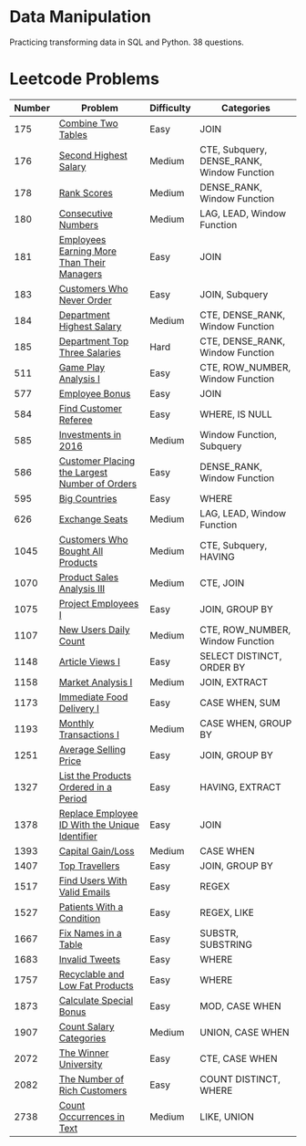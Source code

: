 # Data Manipulation

Practicing transforming data in SQL and Python. 38 questions.

# Leetcode Problems

| Number  | Problem | Difficulty | Categories |
| ------ | ------------- | ------------- | ------------- | 
| 175 | [Combine Two Tables](https://github.com/atamalu123/data_manipulation_practice/blob/main/leetcode/175-Combine-Two-Tables.md) | Easy | JOIN |
| 176 | [Second Highest Salary](https://github.com/atamalu123/data_manipulation_practice/blob/main/leetcode/176-Second-Highest-Salary.md) | Medium | CTE, Subquery, DENSE_RANK, Window Function |
| 178 | [Rank Scores](https://github.com/atamalu123/data_manipulation_practice/blob/main/leetcode/178-Rank-Scores.md) | Medium | DENSE_RANK, Window Function |
| 180 | [Consecutive Numbers](https://github.com/atamalu123/data_manipulation_practice/blob/main/leetcode/180-Consecutive-Numbers.md) | Medium | LAG, LEAD, Window Function |
| 181 | [Employees Earning More Than Their Managers](https://github.com/atamalu123/data_manipulation_practice/blob/main/leetcode/181-Employees-Earning-More-Than-Their-Managers.md) | Easy | JOIN |
| 183 | [Customers Who Never Order](https://github.com/atamalu123/data_manipulation_practice/blob/main/leetcode/183-Customers-Who-Never-Order.md) | Easy | JOIN, Subquery |
| 184 | [Department Highest Salary](https://github.com/atamalu123/data_manipulation_practice/blob/main/leetcode/184-Department-Highest-Salary.md) | Medium | CTE, DENSE_RANK, Window Function |
| 185 | [Department Top Three Salaries](https://github.com/atamalu123/data_manipulation_practice/blob/main/leetcode/185-Department-Top-Three-Salaries.md) | Hard | CTE, DENSE_RANK, Window Function |
| 511 | [Game Play Analysis I](https://github.com/atamalu123/data_manipulation_practice/blob/main/leetcode/511-Game-Play-Analysis-I.md) | Easy | CTE, ROW_NUMBER, Window Function |
| 577 | [Employee Bonus](https://github.com/atamalu123/data_manipulation_practice/blob/main/leetcode/577-Employee-Bonus.md) | Easy | JOIN |
| 584 | [Find Customer Referee](https://github.com/atamalu123/data_manipulation_practice/blob/main/leetcode/584-Find-Customer-Referee.md) | Easy | WHERE, IS NULL |
| 585 | [Investments in 2016](https://github.com/atamalu123/data_manipulation_practice/blob/main/leetcode/585-Investments-In-2016.md) | Medium | Window Function, Subquery |
| 586 | [Customer Placing the Largest Number of Orders](https://github.com/atamalu123/data_manipulation_practice/blob/main/leetcode/586-Customer-Placing-The-Largest-Number-Of-Orders.md) | Easy | DENSE_RANK, Window Function |
| 595 | [Big Countries](https://github.com/atamalu123/data_manipulation_practice/blob/main/leetcode/595-Big-Countries.md)  | Easy | WHERE |
| 626 | [Exchange Seats](https://github.com/atamalu123/data_manipulation_practice/blob/main/leetcode/626-Exchange-Seats.md) | Medium | LAG, LEAD, Window Function |
| 1045 | [Customers Who Bought All Products](https://github.com/atamalu123/data_manipulation_practice/blob/main/leetcode/1045-Customers-Who-Bought-All-Products.md) | Medium | CTE, Subquery, HAVING |
| 1070 | [Product Sales Analysis III](https://github.com/atamalu123/data_manipulation_practice/blob/main/leetcode/1070-Product-Sales-Analysis-III.md) | Medium | CTE, JOIN |
| 1075 | [Project Employees I](https://github.com/atamalu123/data_manipulation_practice/blob/main/leetcode/1075-Project-Employees-I.md) | Easy | JOIN, GROUP BY |
| 1107 | [New Users Daily Count](https://github.com/atamalu123/data_manipulation_practice/blob/main/leetcode/1107-New-Users-Daily-Count.md) | Medium | CTE, ROW_NUMBER, Window Function |
| 1148 | [Article Views I](https://github.com/atamalu123/data_manipulation_practice/blob/main/leetcode/1148-Article-Views-I.md) | Easy | SELECT DISTINCT, ORDER BY |
| 1158 | [Market Analysis I](https://github.com/atamalu123/data_manipulation_practice/blob/main/leetcode/1158-Market-Analysis-I.md) | Medium | JOIN, EXTRACT |
| 1173 | [Immediate Food Delivery I](https://github.com/atamalu123/data_manipulation_practice/blob/main/leetcode/1173-Immediate-Food-Delivery-I.md) | Easy | CASE WHEN, SUM |
| 1193 | [Monthly Transactions I](https://github.com/atamalu123/data_manipulation_practice/blob/main/leetcode/1193-Monthly-Transactions-I.md) | Medium | CASE WHEN, GROUP BY |
| 1251 | [Average Selling Price](https://github.com/atamalu123/data_manipulation_practice/blob/main/leetcode/1251-Average-Selling-Price.md) | Easy | JOIN, GROUP BY |
| 1327 | [List the Products Ordered in a Period](https://github.com/atamalu123/data_manipulation_practice/blob/main/leetcode/1327-List-The-Products-Ordered-In-A-Period.md) | Easy | HAVING, EXTRACT |
| 1378 | [Replace Employee ID With the Unique Identifier](https://github.com/atamalu123/data_manipulation_practice/blob/main/leetcode/1378-Replace-Employee-Id-With-The-Unique-Identifier.md) | Easy | JOIN |
| 1393 | [Capital Gain/Loss](https://github.com/atamalu123/data_manipulation_practice/blob/main/leetcode/1393-Capital-Gain-Loss.md) | Medium | CASE WHEN |
| 1407 | [Top Travellers](https://github.com/atamalu123/data_manipulation_practice/blob/main/leetcode/1407-Top-Travellers.md) | Easy | JOIN, GROUP BY |
| 1517 | [Find Users With Valid Emails](https://github.com/atamalu123/data_manipulation_practice/blob/main/leetcode/1517-Find-Users-With-Valid-Emails.md) | Easy | REGEX |
| 1527 | [Patients With a Condition](https://github.com/atamalu123/data_manipulation_practice/blob/main/leetcode/1527-Patients-With-a-Condition.md) | Easy | REGEX, LIKE |
| 1667 | [Fix Names in a Table](https://github.com/atamalu123/data_manipulation_practice/blob/main/leetcode/1667-Fix-Names-in-a-Table.md) | Easy | SUBSTR, SUBSTRING |
| 1683 | [Invalid Tweets](https://github.com/atamalu123/data_manipulation_practice/blob/main/leetcode/1683-Invalid-Tweets.md) | Easy | WHERE |
| 1757 | [Recyclable and Low Fat Products](https://github.com/atamalu123/data_manipulation_practice/blob/main/leetcode/1757-Recyclable-and-Low-Fat-Products.md)  | Easy | WHERE |
| 1873 | [Calculate Special Bonus](https://github.com/atamalu123/data_manipulation_practice/blob/main/leetcode/1873-Calculate-Special-Bonus.md) | Easy | MOD, CASE WHEN |
| 1907 | [Count Salary Categories](https://github.com/atamalu123/data_manipulation_practice/blob/main/leetcode/1907-Count-Salary-Categories.md) | Medium | UNION, CASE WHEN |
| 2072 | [The Winner University](https://leetcode.com/problems/the-winner-university/solutions/7167016/case-when-and-ctes-by-atamalu123-re3k/) | Easy | CTE, CASE WHEN |
| 2082 | [The Number of Rich Customers](https://github.com/atamalu123/data_manipulation_practice/blob/main/leetcode/2082-The-Number-of-Rich-Customers.md) | Easy | COUNT DISTINCT, WHERE |
| 2738 | [Count Occurrences in Text](https://github.com/atamalu123/data_manipulation_practice/blob/main/leetcode/2738-Count-Occurrences-in-Text.md) | Medium | LIKE, UNION |




